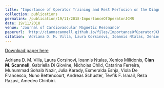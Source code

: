 ```yaml
---
title: "Importance of Operator Training and Rest Perfusion on the Diagnostic Accuracy of Stress Perfusion Cardiovascular Magnetic Resonance"
collection: publications
permalink: /publication/19/11/2018-ImportanceOfOperatorJCMR
date: 19/11/2018
venue: 'Journal of Cardiovascular Magnetic Resonance'
paperurl: 'http://cianmscannell.github.io/files/ImportanceOfOperatorJCMR.pdf '
citation: 'Adriana D. M. Villa, Laura Corsinovi, Ioannis Ntalas, Xenios Milidonis, <b>Cian M. Scannell</b>, Gabriella Di Giovine, Nicholas Child, Catarina Ferreira, Muhummad Sohaib Nazir, Julia Karady, Esmeralda Eshja, Viola De Francesco, Nuno Bettencourt, Andreas Schuster, Tevfik F. Ismail, Reza Razavi, Amedeo Chiribiri.'
---
```


<a href='http://cianmscannell.github.io/files/ImportanceOfOperatorJCMR.pdf '>Download paper here</a>


Adriana D. M. Villa, Laura Corsinovi, Ioannis Ntalas, Xenios Milidonis, <b>Cian M. Scannell</b>, Gabriella Di Giovine, Nicholas Child, Catarina Ferreira, Muhummad Sohaib Nazir, Julia Karady, Esmeralda Eshja, Viola De Francesco, Nuno Bettencourt, Andreas Schuster, Tevfik F. Ismail, Reza Razavi, Amedeo Chiribiri.